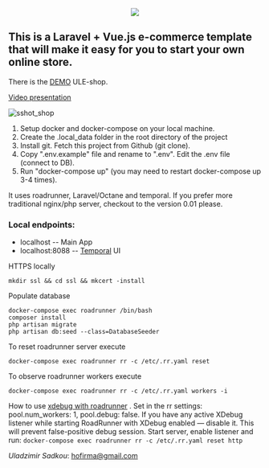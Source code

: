 <p align="center"><img src="https://laravel.com/assets/img/components/logo-laravel.svg"></p>

## This is a Laravel + Vue.js e-commerce template that will make it easy for you to start your own online store.


There is the [DEMO](http://uls.northeurope.cloudapp.azure.com/) ULE-shop.

[Video presentation](https://youtu.be/McmVr2FEo-0)

<p><img src="https://preview.ibb.co/dyyGMb/sshot_shop.png" alt="sshot_shop" border="0"></p>

1. Setup docker and docker-compose on your local machine.
2. Create the .local_data folder in the root directory of the project
3. Install git. Fetch this project from Github (git clone).
4. Copy ".env.example" file and rename to ".env". Edit the .env file (connect to DB).
5. Run "docker-compose up" (you may need to restart docker-compose up 3-4 times).

It uses roadrunner, Laravel/Octane and temporal.
If you prefer more traditional nginx/php server, checkout to the version 0.01 please.

### Local endpoints:
- localhost  -- Main App
- localhost:8088 -- [Temporal](https://temporal.io) UI 

HTTPS locally
```
mkdir ssl && cd ssl && mkcert -install
```

Populate database
```
docker-compose exec roadrunner /bin/bash
composer install
php artisan migrate
php artisan db:seed --class=DatabaseSeeder
```

To reset roadrunner server execute
```
docker-compose exec roadrunner rr -c /etc/.rr.yaml reset
```
To observe roadrunner workers execute
```
docker-compose exec roadrunner rr -c /etc/.rr.yaml workers -i
```

How to use [xdebug with roadrunner](https://roadrunner.dev/docs/php-debugging/2023.x/en)
. Set in the rr settings: pool.num_workers: 1, pool.debug: false.
If you have any active XDebug listener while starting RoadRunner with XDebug enabled — disable it. This will prevent false-positive debug session.
Start server, enable listener and run:
``docker-compose exec roadrunner rr -c /etc/.rr.yaml reset http``

_Uladzimir Sadkou_: hofirma@gmail.com 
